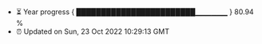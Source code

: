 - ⏳ Year progress { ████████████████████████▁▁▁▁▁▁ } 80.94 %
- ⏰ Updated on Sun, 23 Oct 2022 10:29:13 GMT

